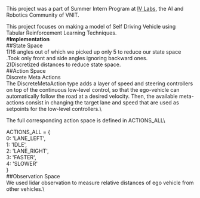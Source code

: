 This project was a part of Summer Intern Program at [IV Labs](https://www.ivlabs.in/), the AI and Robotics Community of VNIT.

This project focuses on making a model of Self Driving Vehicle using Tabular Reinforcement Learning Techniques.\
#**Implementation**\
##State Space\
1)16 angles out of which we picked up only 5 to reduce our state space .Took only front and side angles ignoring backward ones.\
2)Discretized distances to reduce state space.\
##Action Space\
Discrete Meta Actions\
The DiscreteMetaAction type adds a layer of speed and steering controllers on top of the continuous low-level control, so that the ego-vehicle can automatically follow the road at a desired velocity. Then, the available meta-actions consist in changing the target lane and speed that are used as setpoints for the low-level controllers.\

The full corresponding action space is defined in ACTIONS_ALL\

ACTIONS_ALL = {\
        0: 'LANE_LEFT',\
        1: 'IDLE',\
        2: 'LANE_RIGHT',\
        3: 'FASTER',\
        4: 'SLOWER'\
    }\
##Observation Space\
We used lidar observation to measure relative distances of ego vehicle  from other vehicles.\
